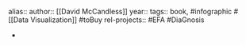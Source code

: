 alias::
author:: [[David McCandless]]
year::
tags:: book, #infographic #[[Data Visualization]] #toBuy
rel-projects:: #EFA #DiaGnosis


-
